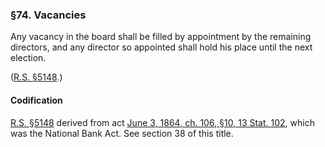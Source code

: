### §74. Vacancies ###

Any vacancy in the board shall be filled by appointment by the remaining directors, and any director so appointed shall hold his place until the next election.

([R.S. §5148](/statviewer.htm?volume=rs&page=995).)

#### Codification ####

[R.S. §5148](/statviewer.htm?volume=rs&page=995) derived from act [June 3, 1864, ch. 106, §10, 13 Stat. 102](/statviewer.htm?volume=13&page=102), which was the National Bank Act. See section 38 of this title.